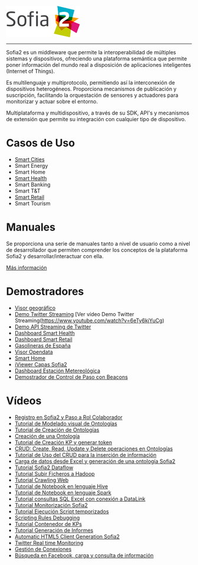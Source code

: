 
  ![](./images/logo_sofia2_grande.png)   
  -------------------------------------------------------------------------------------- -- --
  
Sofia2 es un middleware que permite la interoperabilidad de múltiples sistemas y dispositivos, ofreciendo una plataforma semántica que permite poner información del mundo real a disposición de aplicaciones inteligentes (Internet of Things).

Es multilenguaje y multiprotocolo, permitiendo así la interconexión de dispositivos heterogéneos. Proporciona mecanismos de publicación y suscripción, facilitando la orquestación de sensores y actuadores para monitorizar y actuar sobre el entorno.

Multiplataforma y multidispositivo, a través de su SDK, API's y mecanismos de extensión que permite su integración con cualquier tipo de dispositivo.

Casos de Uso
============
* [Smart Cities](https://www.youtube.com/watch?v=tNIKZo12UrU)
* Smart Energy
* Smart Home
* [Smart Health](https://www.youtube.com/watch?v=u_V0UJuMCgY)
* Smart Banking
* Smart T&T
* [Smart Retail](https://www.youtube.com/watch?v=eScv5Qq6EOM)
* Smart Tourism

Manuales
========
Se proporciona una serie de manuales tanto a nivel de usuario como a nivel de desarrollador que permiten comprender los conceptos de la plataforma Sofia2 y desarrollar/interactuar con ella.

[Más información](manuals/index.md)

Demostradores
=============
* [Visor geográfico](http://sofia2.com/Examples/Geographics.html)
* [Demo Twitter Streaming](http://sofia2.com/Kp_TwitterReglaLexico/)
  [Ver vídeo Demo Twitter Streaming(https://www.youtube.com/watch?v=6eTy6kjYuCg)
* [Demo API Streaming de Twitter](http://sofia2.com/TwitterStreamingTags/)
* [Dashboard Smart Health](http://sofia2.com/demos/smarthealth/pages/dashboard_phillip.html)
* [Dashboard Smart Retail](http://sofia2.com/demos/smartRetail/Dashboard/index.html)
* [Gasolineras de España](http://sofia2.com/demos/gasolineras/feedGasolineraSimple.html)
* [Visor Opendata](http://sofia2.com/console/gestionontologias/search.html?lang=es)
* [Smart Home](http://sofia2.com/demos/watorimetro/index.html)
* [iViewer Capas Sofia2](http://ieli.cloudapp.net/ivsofia/)
* [Dashboard Estación Metereológica](http://sofia2.com/console/login)
* [Demostrador de Control de Paso con Beacons](http://sofia2.com/Examples/Control_pass.html)

Vídeos
======
* [Registro en Sofia2 y Paso a Rol Colaborador](https://www.youtube.com/watch?v=FANpboIdKOM)
* [Tutorial de Modelado visual de Ontologías](https://www.youtube.com/watch?v=MR2ZuDOHS2g)
* [Tutorial de Creación de Ontologías](https://www.youtube.com/watch?v=3b81xpNeKAE)
* [Creación de una Ontología](https://www.youtube.com/watch?v=Up9JUADIETY)
* [Tutorial de Creación KP y generar token](https://www.youtube.com/watch?v=qWFWM1v6Wo0)
* [CRUD: Create, Read, Update y Delete operaciones en Ontologías](https://www.youtube.com/watch?v=QRR0h3hWFmM)
* [Tutorial de Uso del CRUD para la inserción de información](https://www.youtube.com/watch?v=COylWWeXtX8)
* [Carga de datos desde Excel y generación de una ontología Sofia2](https://www.youtube.com/watch?v=YFbvYxNAqMo)
* [Tutorial Sofia2 Dataflow](https://www.youtube.com/watch?v=USTCkqPMtNA)
* [Tutorial Subir Ficheros a Hadoop](https://www.youtube.com/watch?v=77108c-djW8)
* [Tutorial Crawling Web](https://www.youtube.com/watch?v=-7xdSveDhk4)
* [Tutorial de Notebook en lenguaje Hive](https://www.youtube.com/watch?v=Cqcp2PR2EZQ)
* [Tutorial de Notebook en lenguaje Spark](https://www.youtube.com/watch?v=EnQP6kaQ-Jo)
* [Tutorial consultas SQL Excel con conexión a DataLink](https://www.youtube.com/watch?v=8t7UbqFldKw)
* [Tutorial Monitorización Sofia2](https://www.youtube.com/watch?v=SmaCB6NaXlk)
* [Tutorial Ejecución Script temporizados](https://www.youtube.com/watch?v=KvcdqYi0hsI)
* [Scripting Rules Debugging](https://www.youtube.com/watch?v=a14j9B_ch_8)
* [Tutorial Contenedor de KPs](https://www.youtube.com/watch?v=76HhOYXLlh0)
* [Tutorial Generación de Informes](https://www.youtube.com/watch?v=5BP0AcCakPc)
* [Automatic HTML5 Client Generation Sofia2](https://www.youtube.com/watch?v=XMKTwgDiqgw)
* [Twitter Real time Monitoring](https://www.youtube.com/watch?v=nPUllvzeDkI)
* [Gestión de Conexiones](https://www.youtube.com/watch?v=p1CWXdZpphc)
* [Búsqueda en Facebook, carga y consulta de información](https://www.youtube.com/watch?v=odXRs6sV5zc)





